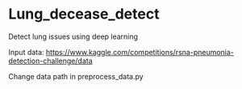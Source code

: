# Lung_decease_detect
Detect lung issues using deep learning

Input data: https://www.kaggle.com/competitions/rsna-pneumonia-detection-challenge/data

Change data path in preprocess_data.py